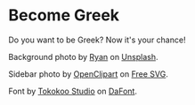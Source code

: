# Become Greek

Do you want to be Greek? Now it's your chance! 

Background photo by [Ryan](https://unsplash.com/ja/@zombience?utm_source=unsplash&utm_medium=referral&utm_content=creditCopyText) on [Unsplash](https://unsplash.com/s/photos/greece?utm_source=unsplash&utm_medium=referral&utm_content=creditCopyText).

Sidebar photo by [OpenClipart](https://freesvg.org/by/OpenClipart) on [Free SVG](https://freesvg.org/).

Font by [Tokokoo Studio](https://www.dafont.com/tokokoo-studio.d8938) on [DaFont](https://www.dafont.com/).
  